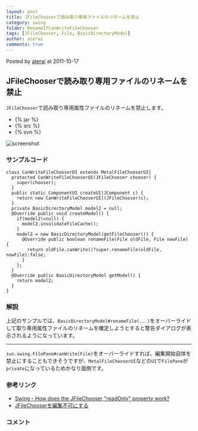 ```yaml
---
layout: post
title: JFileChooserで読み取り専用ファイルのリネームを禁止
category: swing
folder: RenameIfCanWriteFileChooser
tags: [JFileChooser, File, BasicDirectoryModel]
author: aterai
comments: true
---
```


Posted by [aterai](http://terai.xrea.jp/aterai.html) at 2011-10-17

## JFileChooserで読み取り専用ファイルのリネームを禁止
`JFileChooser`で読み取り専用属性ファイルのリネームを禁止します。

- {% jar %}
- {% src %}
- {% svn %}

<!-- dummy comment line for breaking list -->

![screenshot](https://lh5.googleusercontent.com/-7ODSj6DaIig/TpsQEay0NqI/AAAAAAAABDs/8fz14wjADj0/s800/RenameIfCanWriteFileChooser.png)

### サンプルコード
<pre class="prettyprint"><code>class CanWriteFileChooserUI extends MetalFileChooserUI{
  protected CanWriteFileChooserUI(JFileChooser chooser) {
    super(chooser);
  }
  public static ComponentUI createUI(JComponent c) {
    return new CanWriteFileChooserUI((JFileChooser)c);
  }
  private BasicDirectoryModel model2 = null;
  @Override public void createModel() {
    if(model2!=null) {
      model2.invalidateFileCache();
    }
    model2 = new BasicDirectoryModel(getFileChooser()) {
      @Override public boolean renameFile(File oldFile, File newFile) {
        return oldFile.canWrite()?super.renameFile(oldFile, newFile):false;
      }
    };
  }
  @Override public BasicDirectoryModel getModel() {
    return model2;
  }
}
</code></pre>

### 解説
上記のサンプルでは、`BasicDirectoryModel#renameFile(...)`をオーバーライドして取り専用属性ファイルのリネームを確定しようとすると警告ダイアログが表示されるようになっています。

- - - -
`sun.swing.FilePane#canWrite(File)`をオーバーライドすれば、編集開始自体を禁止にすることもできそうですが、`MetalFileChooserUI`などの`UI`で`FilePane`が`private`になっているためかなり面倒です。

### 参考リンク
- [Swing - How does the JFileChooser "readOnly" property work?](https://forums.oracle.com/thread/2300004)
- [JFileChooserを編集不可にする](http://terai.xrea.jp/Swing/ROFileChooser.html)

<!-- dummy comment line for breaking list -->

### コメント
